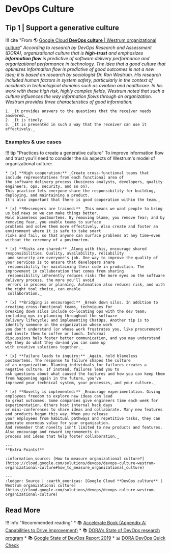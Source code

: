 # DevOps Culture 

## Tip 1 | Support a generative culture 

!!! cite "From :earth_americas: [Google Cloud **DevOps culture** | Westrum organizational culture](https://cloud.google.com/solutions/devops/devops-culture-westrum-organizational-culture)"
    _According to research by DevOps Research and Assessment (DORA), organizational culture that is **high-trust** and 
    emphasizes **information flow** is predictive of software delivery performance and organizational performance in 
    technology. The idea that a good culture that optimizes information flow is predictive of good outcomes is not a new
     idea; it is based on research by sociologist Dr. Ron Westrum. His research included human factors in system 
     safety, particularly in the context of accidents in technological domains such as aviation and healthcare.
    In his work with these high risk, highly complex fields, Westrum noted that such a culture influences the way 
    information flows through an organization. Westrum provides three characteristics of good information:_
    
    1. _It provides answers to the questions that the receiver needs answered._
    2. _It is timely._
    3. _It is presented in such a way that the receiver can use it effectively._

### Examples & use cases

!!! tip "Practices to create a generative culture" 
    To improve information flow and trust you'll need to consider the six aspects of 
    Westrum's model of organizational culture:
    
    * [x] **High cooperation:** _Create cross-functional teams that include representatives from each functional area of 
    the software delivery process (business analysts, developers, quality engineers, ops, security, and so on). 
    This practice lets everyone share the responsibility for building, deploying, and maintaining a product. 
    It's also important that there is good cooperation within the team._
    
    * [x] **Messengers are trained:** _This means we want people to bring us bad news so we can make things better. 
    Hold blameless postmortems. By removing blame, you remove fear; and by removing fear, you enable teams to surface 
    problems and solve them more effectively. Also create and foster an environment where it is safe to take smart 
    risks and fail, so that anyone can surface problems at any time—even without the ceremony of a postmortem._
     
    * [x] **Risks are shared:** _Along with this, encourage shared responsibilities. Quality, availability, reliability
     and security are everyone's job. One way to improve the quality of your services is to ensure that developers share
     responsibility for maintaining their code in production. The improvement in collaboration that comes from sharing
     responsibility inherently reduces risk: The more eyes on the software delivery process, the more you'll avoid
     errors in process or planning. Automation also reduces risk, and with the right tool choice, can enable
     collaboration._
     
    * [x] **Bridging is encouraged:** _Break down silos. In addition to creating cross-functional teams, techniques for 
    breaking down silos include co-locating ops with the dev team; including ops in planning throughout the software
    delivery lifecycle; and implementing ChatOps. Another tip is to identify someone in the organization whose work
    you don't understand (or whose work frustrates you, like procurement) and invite them to coffee or lunch. Informal
    discussions help foster better communication, and you may understand why they do what they do—and you can come up
    with creative solutions together._
    
    * [x] **Failure leads to inquiry:** _Again, hold blameless postmortems. The response to failure shapes the culture
    of an organization. Blaming individuals for failures creates a negative culture. If instead, failures lead you to
    ask questions about what caused the failures and how you can keep them from happening again in the future, you've
    improved your technical system, your processes, and your culture._
    
    * [x] **Novelty is implemented:** _Encourage experimentation. Giving employees freedom to explore new ideas can lead
    to great outcomes. Some companies give engineers time each week for experimentation. Others host internal hack days
    or mini-conferences to share ideas and collaborate. Many new features and products began this way. When you release
    your employees from habitual pathways and repetitive tasks, they can generate enormous value for your organization.
    And remember that novelty isn't limited to new products and features. Also encourage and reward improvements in
    process and ideas that help foster collaboration._
    
    ---
    **Extra Points!**
    
    :information_source: [How to measure organizational culture?](https://cloud.google.com/solutions/devops/devops-culture-westrum-organizational-culture#how_to_measure_organizational_culture)
    
    ---
    :ledger: Source | :earth_americas: [Google Cloud **DevOps culture** | Westrum organizational culture](https://cloud.google.com/solutions/devops/devops-culture-westrum-organizational-culture)

## Read More

!!! info "Recommended reading"
    * :books: [Accelerate Book (Appendix A: Capabilities to Drive Improvement)](https://www.oreilly.com/library/view/accelerate/9781457191435/32-app_A.xhtml)
    * :books: [DORA's State of DevOps research program](https://www.devops-research.com/research.html)
    * :books: [Google State of DevOps Report 2019](https://services.google.com/fh/files/misc/state-of-devops-2019.pdf)
    * :bar_chart: [DORA DevOps Quick Check](https://www.devops-research.com/quickcheck.html)